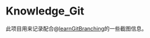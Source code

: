 # Knowledge_Git
此项目用来记录配合@[learnGitBranching](https://github.com/pcottle/learnGitBranching)的一些截图信息。
